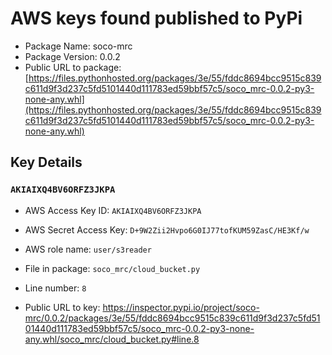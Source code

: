 # AWS keys found published to PyPi

* Package Name: soco-mrc
* Package Version: 0.0.2
* Public URL to package: [https://files.pythonhosted.org/packages/3e/55/fddc8694bcc9515c839c611d9f3d237c5fd5101440d111783ed59bbf57c5/soco_mrc-0.0.2-py3-none-any.whl](https://files.pythonhosted.org/packages/3e/55/fddc8694bcc9515c839c611d9f3d237c5fd5101440d111783ed59bbf57c5/soco_mrc-0.0.2-py3-none-any.whl)

## Key Details

### `AKIAIXQ4BV6ORFZ3JKPA`

* AWS Access Key ID: `AKIAIXQ4BV6ORFZ3JKPA`
* AWS Secret Access Key: `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` 
* AWS role name: `user/s3reader`
* File in package: `soco_mrc/cloud_bucket.py`
* Line number: `8`

* Public URL to key: https://inspector.pypi.io/project/soco-mrc/0.0.2/packages/3e/55/fddc8694bcc9515c839c611d9f3d237c5fd5101440d111783ed59bbf57c5/soco_mrc-0.0.2-py3-none-any.whl/soco_mrc/cloud_bucket.py#line.8


